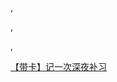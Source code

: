 ,

,

,

[【带卡】记一次深夜补习](https://baljck.wordpress.com/2020/03/03/%e3%80%90%e5%b8%a6%e5%8d%a1%e3%80%91%e8%ae%b0%e4%b8%80%e6%ac%a1%e6%b7%b1%e5%a4%9c%e8%a1%a5%e4%b9%a0/)

